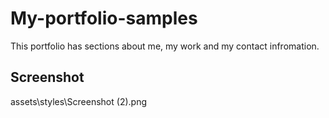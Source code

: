 # My-portfolio-samples

This portfolio has sections about me, my work and my contact infromation.

## Screenshot
assets\styles\Screenshot (2).png